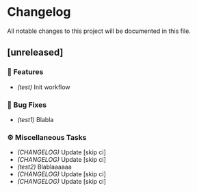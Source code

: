 # Changelog

All notable changes to this project will be documented in this file.

## [unreleased]

### 🚀 Features

- *(test)* Init workflow

### 🐛 Bug Fixes

- *(test1)* Blabla

### ⚙️ Miscellaneous Tasks

- *(CHANGELOG)* Update [skip ci]
- *(CHANGELOG)* Update [skip ci]
- *(test2)* Blablaaaaaa
- *(CHANGELOG)* Update [skip ci]
- *(CHANGELOG)* Update [skip ci]

<!-- generated by git-cliff -->
